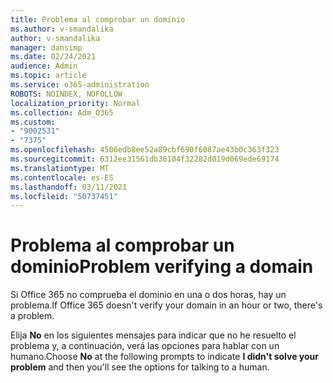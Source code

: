 ```yaml
---
title: Problema al comprobar un dominio
ms.author: v-smandalika
author: v-smandalika
manager: dansimp
ms.date: 02/24/2021
audience: Admin
ms.topic: article
ms.service: o365-administration
ROBOTS: NOINDEX, NOFOLLOW
localization_priority: Normal
ms.collection: Adm_O365
ms.custom:
- "9002531"
- "7375"
ms.openlocfilehash: 4506edb8ee52a89cbf690f6087ae43b0c363f323
ms.sourcegitcommit: 6312ee31561db36104f32282d019d069ede69174
ms.translationtype: MT
ms.contentlocale: es-ES
ms.lasthandoff: 03/11/2021
ms.locfileid: "50737451"
---
```

# <a name="problem-verifying-a-domain"></a><span data-ttu-id="9bd3d-102">Problema al comprobar un dominio</span><span class="sxs-lookup"><span data-stu-id="9bd3d-102">Problem verifying a domain</span></span>

<span data-ttu-id="9bd3d-103">Si Office 365 no comprueba el dominio en una o dos horas, hay un problema.</span><span class="sxs-lookup"><span data-stu-id="9bd3d-103">If Office 365 doesn't verify your domain in an hour or two, there's a problem.</span></span>

<span data-ttu-id="9bd3d-104">Elija **No** en los siguientes  mensajes para indicar que no he resuelto el problema y, a continuación, verá las opciones para hablar con un humano.</span><span class="sxs-lookup"><span data-stu-id="9bd3d-104">Choose **No** at the following prompts to indicate **I didn't solve your problem** and then you'll see the options for talking to a human.</span></span>
